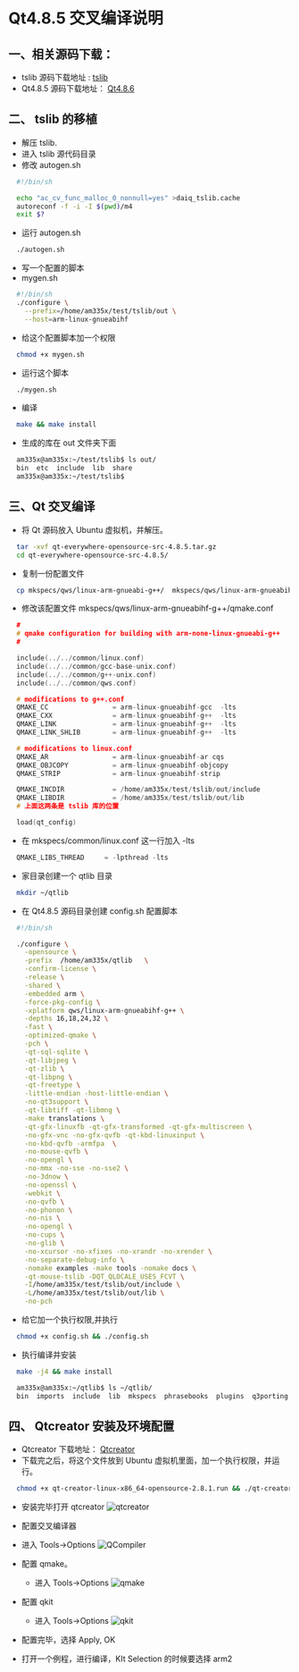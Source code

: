 # Qt4.8.5 交叉编译说明

## 一、相关源码下载：
* tslib 源码下载地址 : [tslib](https://github.com/kergoth/tslib/releases/download/1.5/tslib-1.5.tar.xz)
* Qt4.8.5 源码下载地址： [Qt4.8.6](http://download.qt.io/archive/qt/4.8/4.8.5/qt-everywhere-opensource-src-4.8.5.tar.gz)

## 二、 tslib 的移植
* 解压 tslib.
* 进入 tslib 源代码目录
* 修改 autogen.sh
```sh
  #!/bin/sh

  echo "ac_cv_func_malloc_0_nonnull=yes" >daiq_tslib.cache
  autoreconf -f -i -I $(pwd)/m4
  exit $?
```
* 运行 autogen.sh
```sh
  ./autogen.sh
```
* 写一个配置的脚本
* mygen.sh
```sh
  #!/bin/sh
  ./configure \
    --prefix=/home/am335x/test/tslib/out \
    --host=arm-linux-gnueabihf
```
* 给这个配置脚本加一个权限
```sh
  chmod +x mygen.sh
```
* 运行这个脚本
```sh
  ./mygen.sh
```
* 编译
```sh
  make && make install
```
* 生成的库在 out 文件夹下面
```sh
  am335x@am335x:~/test/tslib$ ls out/
  bin  etc  include  lib  share
  am335x@am335x:~/test/tslib$
```

## 三、Qt 交叉编译
* 将 Qt 源码放入 Ubuntu 虚拟机，并解压。
```sh
  tar -xvf qt-everywhere-opensource-src-4.8.5.tar.gz
  cd qt-everywhere-opensource-src-4.8.5/
```
* 复制一份配置文件
```sh
  cp mkspecs/qws/linux-arm-gnueabi-g++/  mkspecs/qws/linux-arm-gnueabihf-g++/ -rf
```
* 修改该配置文件 mkspecs/qws/linux-arm-gnueabihf-g++/qmake.conf
```c
  #
  # qmake configuration for building with arm-none-linux-gnueabi-g++
  #

  include(../../common/linux.conf)
  include(../../common/gcc-base-unix.conf)
  include(../../common/g++-unix.conf)
  include(../../common/qws.conf)

  # modifications to g++.conf
  QMAKE_CC                = arm-linux-gnueabihf-gcc  -lts
  QMAKE_CXX               = arm-linux-gnueabihf-g++  -lts
  QMAKE_LINK              = arm-linux-gnueabihf-g++  -lts
  QMAKE_LINK_SHLIB        = arm-linux-gnueabihf-g++  -lts

  # modifications to linux.conf
  QMAKE_AR                = arm-linux-gnueabihf-ar cqs
  QMAKE_OBJCOPY           = arm-linux-gnueabihf-objcopy
  QMAKE_STRIP             = arm-linux-gnueabihf-strip

  QMAKE_INCDIR            = /home/am335x/test/tslib/out/include
  QMAKE_LIBDIR            = /home/am335x/test/tslib/out/lib
  # 上面这两条是 tslib 库的位置

  load(qt_config)
```
*  在 mkspecs/common/linux.conf 这一行加入 -lts
```c
  QMAKE_LIBS_THREAD     = -lpthread -lts
```
* 家目录创建一个 qtlib 目录
```sh
  mkdir ~/qtlib
```
* 在 Qt4.8.5 源码目录创建 config.sh 配置脚本
```sh
  #!/bin/sh

  ./configure \
    -opensource \
    -prefix  /home/am335x/qtlib   \
    -confirm-license \
    -release \
    -shared \
    -embedded arm \
    -force-pkg-config \
    -xplatform qws/linux-arm-gnueabihf-g++ \
    -depths 16,18,24,32 \
    -fast \
    -optimized-qmake \
    -pch \
    -qt-sql-sqlite \
    -qt-libjpeg \
    -qt-zlib \
    -qt-libpng \
    -qt-freetype \
    -little-endian -host-little-endian \
    -no-qt3support \
    -qt-libtiff -qt-libmng \
    -make translations \
    -qt-gfx-linuxfb -qt-gfx-transformed -qt-gfx-multiscreen \
    -no-gfx-vnc -no-gfx-qvfb -qt-kbd-linuxinput \
    -no-kbd-qvfb -armfpa  \
    -no-mouse-qvfb \
    -no-opengl \
    -no-mmx -no-sse -no-sse2 \
    -no-3dnow \
    -no-openssl \
    -webkit \
    -no-qvfb \
    -no-phonon \
    -no-nis \
    -no-opengl \
    -no-cups \
    -no-glib \
    -no-xcursor -no-xfixes -no-xrandr -no-xrender \
    -no-separate-debug-info \
    -nomake examples -make tools -nomake docs \
    -qt-mouse-tslib -DQT_QLOCALE_USES_FCVT \
    -I/home/am335x/test/tslib/out/include \
    -L/home/am335x/test/tslib/out/lib \
    -no-pch
```
* 给它加一个执行权限,并执行
```sh
  chmod +x config.sh && ./config.sh
```
* 执行编译并安装
```sh
  make -j4 && make install
```
```sh
  am335x@am335x:~/qtlib$ ls ~/qtlib/
  bin  imports  include  lib  mkspecs  phrasebooks  plugins  q3porting.xml  tests  translations
```

## 四、 Qtcreator 安装及环境配置
* Qtcreator 下载地址： [Qtcreator](https://download.qt.io/official_releases/qtcreator/2.8/2.8.1/qt-creator-linux-x86_64-opensource-2.8.1.run)
* 下载完之后，将这个文件放到 Ubuntu 虚拟机里面，加一个执行权限，并运行。
```sh
  chmod +x qt-creator-linux-x86_64-opensource-2.8.1.run && ./qt-creator-linux-x86_64-opensource-2.8.1.run
```
*  安装完毕打开 qtcreator
  ![qtcreator](img/Qtcreator.jpg)

*  配置交叉编译器
  * 进入 Tools->Options
  ![QCompiler](img/Compiler_set.jpg)

* 配置 qmake。
  * 进入 Tools->Options
  ![qmake](img/Qversion_set.jpg)

* 配置 qkit
  * 进入 Tools->Options
  ![qkit](img/QKit_set.jpg)

* 配置完毕，选择 Apply, OK
* 打开一个例程，进行编译，KIt Selection 的时候要选择 arm2
